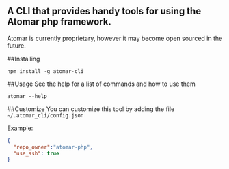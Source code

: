 A CLI that provides handy tools for using the Atomar php framework.
--

Atomar is currently proprietary, however it may become open sourced in the future.

##Installing
```
npm install -g atomar-cli
```

##Usage
See the help for a list of commands and how to use them
```
atomar --help
```

##Customize
You can customize this tool by adding the file `~/.atomar_cli/config.json`

Example:

```json
{
  "repo_owner":"atomar-php",
  "use_ssh": true
}

```